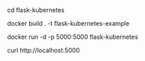 cd flask-kubernetes

docker build . -t flask-kubernetes-example

docker run -d -p 5000:5000 flask-kubernetes

curl http://localhost:5000

```

